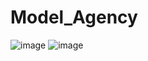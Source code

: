 # Model_Agency

![image](https://drive.google.com/uc?export=view&id=1k_UPwi4wZdqKN9V0Hj0cSKrFKzv3ATkl)
![image](screencapture-file-home-laminpyae-Documents-IT-VisionHub-ModelAgency-index-html-2021-02-07-23_04_57.png)
